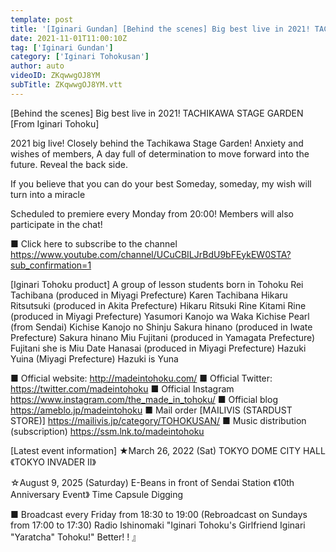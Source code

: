 ```yaml
---
template: post
title: '[Iginari Gundan] [Behind the scenes] Big best live in 2021! TACHIKAWA STAGE GARDEN [From Iginari Tohoku]'
date: 2021-11-01T11:00:10Z
tag: ['Iginari Gundan']
category: ['Iginari Tohokusan']
author: auto 
videoID: ZKqwwgOJ8YM
subTitle: ZKqwwgOJ8YM.vtt
---
```

[Behind the scenes] Big best live in 2021! TACHIKAWA STAGE GARDEN [From Iginari Tohoku]

2021 big live!
Closely behind the Tachikawa Stage Garden!
Anxiety and wishes of members,
A day full of determination to move forward into the future.
Reveal the back side.

If you believe that you can do your best
Someday, someday, my wish will turn into a miracle

Scheduled to premiere every Monday from 20:00! Members will also participate in the chat!

■ Click here to subscribe to the channel
https://www.youtube.com/channel/UCuCBILJrBdU9bFEykEW0STA?sub_confirmation=1


[Iginari Tohoku product]
A group of lesson students born in Tohoku
Rei Tachibana (produced in Miyagi Prefecture) Karen Tachibana
Hikaru Ritsutsuki (produced in Akita Prefecture) Hikaru Ritsuki
Rine Kitami Rine (produced in Miyagi Prefecture)
Yasumori Kanojo wa Waka
Kichise Pearl (from Sendai) Kichise Kanojo no Shinju
Sakura hinano (produced in Iwate Prefecture) Sakura hinano
Miu Fujitani (produced in Yamagata Prefecture) Fujitani she is Miu
Date Hanasai (produced in Miyagi Prefecture)
Hazuki Yuina (Miyagi Prefecture) Hazuki is Yuna

■ Official website: http://madeintohoku.com/
■ Official Twitter: https://twitter.com/madeintohoku
■ Official Instagram https://www.instagram.com/the_made_in_tohoku/
■ Official blog https://ameblo.jp/madeintohoku
■ Mail order [MAILIVIS (STARDUST STORE)] https://mailivis.jp/category/TOHOKUSAN/
■ Music distribution (subscription) https://ssm.lnk.to/madeintohoku


[Latest event information]
★March 26, 2022 (Sat) TOKYO DOME CITY HALL
《TOKYO INVADER II》

☆August 9, 2025 (Saturday) E-Beans in front of Sendai Station
《10th Anniversary Event》 Time Capsule Digging

 
■ Broadcast every Friday from 18:30 to 19:00 (Rebroadcast on Sundays from 17:00 to 17:30)
Radio Ishinomaki "Iginari Tohoku's Girlfriend Iginari "Yaratcha" Tohoku!" Better! ! 』